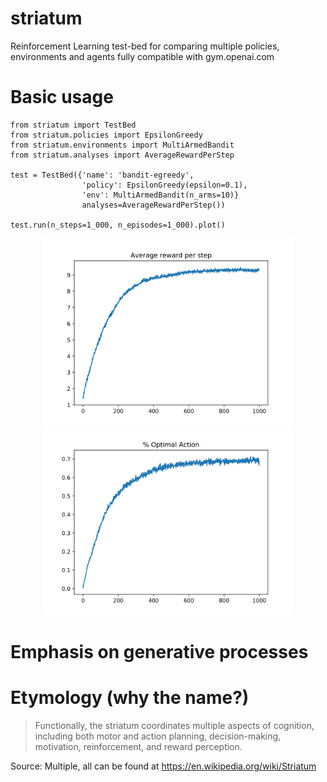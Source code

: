 # striatum
Reinforcement Learning test-bed for comparing multiple policies, environments and agents fully compatible with gym.openai.com

# Basic usage

```python3
from striatum import TestBed
from striatum.policies import EpsilonGreedy
from striatum.environments import MultiArmedBandit
from striatum.analyses import AverageRewardPerStep

test = TestBed({'name': 'bandit-egreedy',
                'policy': EpsilonGreedy(epsilon=0.1),                
                'env': MultiArmedBandit(n_arms=10)}
                analyses=AverageRewardPerStep())
                
test.run(n_steps=1_000, n_episodes=1_000).plot()
```

<p align="center">
  <img width="400" height="300" src="/docs/images/AverageRewardPerStep.svg">
  <img width="400" height="300" src="/docs/images/PercentageOptimalAction.svg">
</p>

# Emphasis on generative processes



# Etymology (why the name?)
> Functionally, the striatum coordinates multiple aspects of cognition, including both motor and action planning, decision-making, motivation, reinforcement, and reward perception.

Source: Multiple, all can be found at https://en.wikipedia.org/wiki/Striatum

